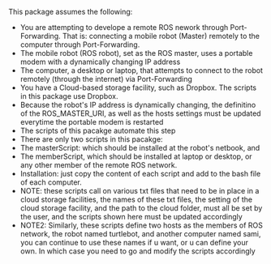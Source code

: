 This package assumes the following: 

- You are attempting to develope a remote ROS nework through Port-Forwarding. That is: connecting a mobile robot (Master) remotely to the computer through Port-Forwarding. 
- The mobile robot (ROS robot), set as the ROS master, uses a portable modem with a dynamically changing IP address
- The computer, a desktop or laptop, that attempts to connect to the robot remotely (through the internet) via Port-Forwarding
- You have a Cloud-based storage facility, such as Dropbox. The scripts in this package use Dropbox.
- Because the robot's IP address is dynamically changing, the definitino of the ROS_MASTER_URI, as well as the hosts settings must be updated everytime the portable modem is restarted 
- The scripts of this pacakge automate this step
- There are only two scripts in this pacakge: 
- The masterScript: which should be installed at the robot's netbook, and 
- The memberScript, which should be installed at laptop or desktop, or any other member of the remote ROS network. 
- Installation: just copy the content of each script and add to the bash file of each computer. 
- NOTE: these scripts call on various txt files that need to be in place in a cloud storage facilities, the names of these txt files, the setting of the cloud storage facility, and the path to the cloud folder, must all be set by the user, and the scripts shown here must be updated accordingly
- NOTE2: Similarly, these scripts define two hosts as the members of ROS network, the robot named turtlebot, and another computer named sami, you can continue to use these names if u want, or u can define your own. In which case you need to go and modify the scripts accordingly
